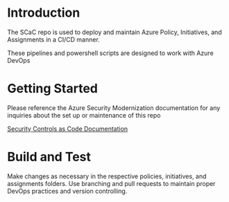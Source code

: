 # Introduction  

The SCaC repo is used to deploy and maintain Azure Policy, Initiatives, and Assignments in a CI/CD manner. 

These pipelines and powershell scripts are designed to work with Azure DevOps

# Getting Started 

Please reference the Azure Security Modernization documentation for any inquiries about the set up or maintenance of this repo

[Security Controls as Code Documentation]()

# Build and Test 

Make changes as necessary in the respective policies, initiatives, and assignments folders. Use branching and pull requests to maintain proper DevOps practices and version controlling. 
